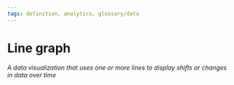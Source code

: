 ```yaml
---
tags: definition, analytics, glossary/data
---
```

#  Line graph
*A data visualization that uses one or more lines to display shifts or changes in data over time*
